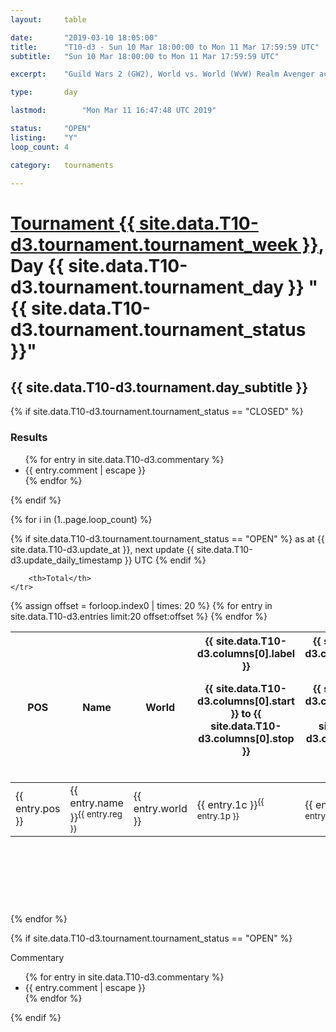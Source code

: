 ```yaml
---
layout: 	table

date: 		"2019-03-10 18:05:00"
title: 		"T10-d3 - Sun 10 Mar 18:00:00 to Mon 11 Mar 17:59:59 UTC"
subtitle: 	"Sun 10 Mar 18:00:00 to Mon 11 Mar 17:59:59 UTC"

excerpt:    "Guild Wars 2 (GW2), World vs. World (WvW) Realm Avenger achivement Tournament. \"Every Kill Counts\""

type:       day

lastmod: 		"Mon Mar 11 16:47:48 UTC 2019"

status:     "OPEN"
listing:    "Y"
loop_count: 4

category: 	tournaments

---
```

<div class="table_header">
    <h1><a href="{{ site.data.T10-d3.tournament.week_url }}">Tournament {{ site.data.T10-d3.tournament.tournament_week }}</a>, Day {{ site.data.T10-d3.tournament.tournament_day }} "{{ site.data.T10-d3.tournament.tournament_status }}"</h1>
    <h2>{{ site.data.T10-d3.tournament.day_subtitle }}</h2> 
</div>

{% if site.data.T10-d3.tournament.tournament_status == "CLOSED" %} 
<div class="commentary">
  <h3>Results</h3>
  <ul>
    {% for entry in site.data.T10-d3.commentary %}
    <li class="commentary_list">{{ entry.comment | escape }}</li>
    {% endfor %}
  </ul>
</div>
{% endif %}


{% for i in (1..page.loop_count) %}

{% if site.data.T10-d3.tournament.tournament_status == "OPEN" %} 
<span class="table_nextupdate">as at {{ site.data.T10-d3.update_at }}, next update {{ site.data.T10-d3.update_daily_timestamp }} UTC</span> 
{% endif %}

<table class="day_table">
  <colgroup>
    <col style="width:18px">
    <col style="width:55px">
    <col style="width:55px">
    <col style="width:12px">
    <col style="width:12px">
    <col style="width:12px">
    <col style="width:12px">
    <col style="width:12px">
    <col style="width:12px">
    <col style="width:12px">
    <col style="width:12px">
    <col style="width:12px">
    <col style="width:12px">
    <col style="width:12px">
    <col style="width:12px">
    <col style="width:12px">
    <col style="width:12px">
    <col style="width:12px">
    <col style="width:12px">
    <col style="width:12px">
    <col style="width:12px">
    <col style="width:12px">
    <col style="width:12px">
    <col style="width:12px">
    <col style="width:12px">
    <col style="width:12px">
    <col style="width:12px">
    <col style="width:18px">
  </colgroup>  
  <thead>
    <tr>
        <th>POS</th>
        <th class="AlignLeft">Name</th>
        <th class="AlignLeft">World</th>

<th><div class="label">{{ site.data.T10-d3.columns[0].label }}<p class="onhover">{{ site.data.T10-d3.columns[0].start }} to {{ site.data.T10-d3.columns[0].stop }}</p></div>​</th>
<th><div class="label">{{ site.data.T10-d3.columns[1].label }}<p class="onhover">{{ site.data.T10-d3.columns[1].start }} to {{ site.data.T10-d3.columns[1].stop }}</p></div>​</th>
<th><div class="label">{{ site.data.T10-d3.columns[2].label }}<p class="onhover">{{ site.data.T10-d3.columns[2].start }} to {{ site.data.T10-d3.columns[2].stop }}</p></div>​</th>
<th><div class="label">{{ site.data.T10-d3.columns[3].label }}<p class="onhover">{{ site.data.T10-d3.columns[3].start }} to {{ site.data.T10-d3.columns[3].stop }}</p></div>​</th>
<th><div class="label">{{ site.data.T10-d3.columns[4].label }}<p class="onhover">{{ site.data.T10-d3.columns[4].start }} to {{ site.data.T10-d3.columns[4].stop }}</p></div>​</th>
<th><div class="label">{{ site.data.T10-d3.columns[5].label }}<p class="onhover">{{ site.data.T10-d3.columns[5].start }} to {{ site.data.T10-d3.columns[5].stop }}</p></div>​</th>
<th><div class="label">{{ site.data.T10-d3.columns[6].label }}<p class="onhover">{{ site.data.T10-d3.columns[6].start }} to {{ site.data.T10-d3.columns[6].stop }}</p></div>​</th>
<th><div class="label">{{ site.data.T10-d3.columns[7].label }}<p class="onhover">{{ site.data.T10-d3.columns[7].start }} to {{ site.data.T10-d3.columns[7].stop }}</p></div>​</th>
<th><div class="label">{{ site.data.T10-d3.columns[8].label }}<p class="onhover">{{ site.data.T10-d3.columns[8].start }} to {{ site.data.T10-d3.columns[8].stop }}</p></div>​</th>
<th><div class="label">{{ site.data.T10-d3.columns[9].label }}<p class="onhover">{{ site.data.T10-d3.columns[9].start }} to {{ site.data.T10-d3.columns[9].stop }}</p></div>​</th>
<th><div class="label">{{ site.data.T10-d3.columns[10].label }}<p class="onhover">{{ site.data.T10-d3.columns[10].start }} to {{ site.data.T10-d3.columns[10].stop }}</p></div>​</th>

<th><div class="label">{{ site.data.T10-d3.columns[11].label }}<p class="onhover">{{ site.data.T10-d3.columns[11].start }} to {{ site.data.T10-d3.columns[11].stop }}</p></div>​</th>
<th><div class="label">{{ site.data.T10-d3.columns[12].label }}<p class="onhover">{{ site.data.T10-d3.columns[12].start }} to {{ site.data.T10-d3.columns[12].stop }}</p></div>​</th>
<th><div class="label">{{ site.data.T10-d3.columns[13].label }}<p class="onhover">{{ site.data.T10-d3.columns[13].start }} to {{ site.data.T10-d3.columns[13].stop }}</p></div>​</th>
<th><div class="label">{{ site.data.T10-d3.columns[14].label }}<p class="onhover">{{ site.data.T10-d3.columns[14].start }} to {{ site.data.T10-d3.columns[14].stop }}</p></div>​</th>
<th><div class="label">{{ site.data.T10-d3.columns[15].label }}<p class="onhover">{{ site.data.T10-d3.columns[15].start }} to {{ site.data.T10-d3.columns[15].stop }}</p></div>​</th>
<th><div class="label">{{ site.data.T10-d3.columns[16].label }}<p class="onhover">{{ site.data.T10-d3.columns[16].start }} to {{ site.data.T10-d3.columns[16].stop }}</p></div>​</th>
<th><div class="label">{{ site.data.T10-d3.columns[17].label }}<p class="onhover">{{ site.data.T10-d3.columns[17].start }} to {{ site.data.T10-d3.columns[17].stop }}</p></div>​</th>
<th><div class="label">{{ site.data.T10-d3.columns[18].label }}<p class="onhover">{{ site.data.T10-d3.columns[18].start }} to {{ site.data.T10-d3.columns[18].stop }}</p></div>​</th>
<th><div class="label">{{ site.data.T10-d3.columns[19].label }}<p class="onhover">{{ site.data.T10-d3.columns[19].start }} to {{ site.data.T10-d3.columns[19].stop }}</p></div>​</th>
<th><div class="label">{{ site.data.T10-d3.columns[20].label }}<p class="onhover">{{ site.data.T10-d3.columns[20].start }} to {{ site.data.T10-d3.columns[20].stop }}</p></div>​</th>

<th><div class="label">{{ site.data.T10-d3.columns[21].label }}<p class="onhover">{{ site.data.T10-d3.columns[21].start }} to {{ site.data.T10-d3.columns[21].stop }}</p></div>​</th>
<th><div class="label">{{ site.data.T10-d3.columns[22].label }}<p class="onhover">{{ site.data.T10-d3.columns[22].start }} to {{ site.data.T10-d3.columns[22].stop }}</p></div>​</th>
<th><div class="label">{{ site.data.T10-d3.columns[23].label }}<p class="onhover">{{ site.data.T10-d3.columns[23].start }} to {{ site.data.T10-d3.columns[23].stop }}</p></div>​</th>

        <th>Total</th>
    </tr>
  </thead>
  {% assign offset = forloop.index0 | times: 20 %}
<tbody>
{% for entry in site.data.T10-d3.entries limit:20 offset:offset %}
  <tr>
    <td class="pl{{ entry.pos }}">{{ entry.pos }}</td>
    <td class="AlignLeft">{{ entry.name }}<sup>{{ entry.reg }}</sup></td>
    <td class="AlignLeft">{{ entry.world }}</td>
    <td class="pl{{ entry.1p }}">{{ entry.1c }}<sup>{{ entry.1p }}</sup></td>
    <td class="pl{{ entry.2p }}">{{ entry.2c }}<sup>{{ entry.2p }}</sup></td>
    <td class="pl{{ entry.3p }}">{{ entry.3c }}<sup>{{ entry.3p }}</sup></td>
    <td class="pl{{ entry.4p }}">{{ entry.4c }}<sup>{{ entry.4p }}</sup></td>
    <td class="pl{{ entry.5p }}">{{ entry.5c }}<sup>{{ entry.5p }}</sup></td>
    <td class="pl{{ entry.6p }}">{{ entry.6c }}<sup>{{ entry.6p }}</sup></td>
    <td class="pl{{ entry.7p }}">{{ entry.7c }}<sup>{{ entry.7p }}</sup></td>
    <td class="pl{{ entry.8p }}">{{ entry.8c }}<sup>{{ entry.8p }}</sup></td>
    <td class="pl{{ entry.9p }}">{{ entry.9c }}<sup>{{ entry.9p }}</sup></td>
    <td class="pl{{ entry.10p }}">{{ entry.10c }}<sup>{{ entry.10p }}</sup></td>
    <td class="pl{{ entry.11p }}">{{ entry.11c }}<sup>{{ entry.11p }}</sup></td>
    <td class="pl{{ entry.12p }}">{{ entry.12c }}<sup>{{ entry.12p }}</sup></td>
    <td class="pl{{ entry.13p }}">{{ entry.13c }}<sup>{{ entry.13p }}</sup></td>
    <td class="pl{{ entry.14p }}">{{ entry.14c }}<sup>{{ entry.14p }}</sup></td>
    <td class="pl{{ entry.15p }}">{{ entry.15c }}<sup>{{ entry.15p }}</sup></td>
    <td class="pl{{ entry.16p }}">{{ entry.16c }}<sup>{{ entry.16p }}</sup></td>
    <td class="pl{{ entry.17p }}">{{ entry.17c }}<sup>{{ entry.17p }}</sup></td>
    <td class="pl{{ entry.18p }}">{{ entry.18c }}<sup>{{ entry.18p }}</sup></td>
    <td class="pl{{ entry.19p }}">{{ entry.19c }}<sup>{{ entry.19p }}</sup></td>
    <td class="pl{{ entry.20p }}">{{ entry.20c }}<sup>{{ entry.20p }}</sup></td>
    <td class="pl{{ entry.21p }}">{{ entry.21c }}<sup>{{ entry.21p }}</sup></td>
    <td class="pl{{ entry.22p }}">{{ entry.22c }}<sup>{{ entry.22p }}</sup></td>
    <td class="pl{{ entry.23p }}">{{ entry.23c }}<sup>{{ entry.23p }}</sup></td>
    <td class="pl{{ entry.24p }}">{{ entry.24c }}<sup>{{ entry.24p }}</sup></td>
    <td>{{ entry.total }}</td>
  </tr>
{% endfor %}  
</tbody>
</table>
<div class="leaderboard">
  <script async src="//pagead2.googlesyndication.com/pagead/js/adsbygoogle.js"></script>
  <!-- 728x90 -->
  <ins class="adsbygoogle"
       style="display:inline-block;width:728px;height:90px"
       data-ad-client="ca-pub-3274917281288240"
       data-ad-slot="3870538733"></ins>
  <script>
  (adsbygoogle = window.adsbygoogle || []).push({});
  </script>    
</div>
<br />
{% endfor %}

{% if site.data.T10-d3.tournament.tournament_status == "OPEN" %} 
<div class="commentary">
  <span class="commentary_title">Commentary</span>
  <ul>
    {% for entry in site.data.T10-d3.commentary %}
    <li class="commentary_list">{{ entry.comment | escape }}</li>
    {% endfor %}
  </ul>
</div>
{% endif %}


